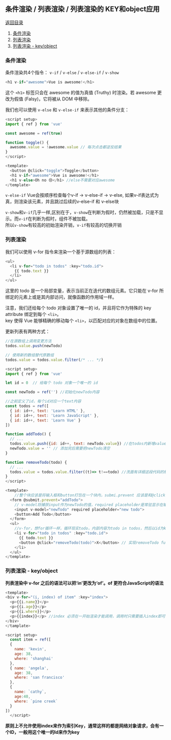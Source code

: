 ## 条件渲染 / 列表渲染 / 列表渲染的 KEY和object应用

[返回目录](./vue教程.md)
1. [条件渲染](#table1)
2. [列表渲染](#table2)
3. [列表渲染 - key/object](#table3)


### <a id= "table1">条件渲染</a>

条件渲染共4个指令：
`v-if` / `v-else` / `v-else-if` / `v-show`

```js
<h1 v-if="awesome">Vue is awesome!</h1>
```  
这个 `<h1>` 标签只会在 awesome 的值为真值 (Truthy) 时渲染。若 awesome 更改为假值 (Falsy)，它将被从 DOM 中移除。

我们也可以使用 `v-else` 和 `v-else-if` 来表示其他的条件分支：
```js
<script setup>
import { ref } from 'vue'

const awesome = ref(true)

function toggle() {
  awesome.value = !awesome.value // 每次点击都逆反结果
}
</script>

<template>
  <button @click="toggle">Toggle</button>
  <h1 v-if="awesome">Vue is awesome!</h1>
  <h1 v-else>Oh no 😢</h1> //else不需要对应awesome
</template>
```

`v-else-if` Vue会按顺序检查每个v-if -> v-else-if -> v-else, 如果v-if表达式为真，则渲染该元素，并且跳过后续的v-else-if 和 v-else块

`v-show`和`v-if`几乎一样,区别在于，`v-show`在判断为假时，仍然被加载，只是不显示。而`v-if`在判断为假时，组件不被加载。  
所以`v-show`有较高的初始渲染开销，`v-if`有较高的切换开销

### <a id= "table2">列表渲染</a>

我们可以使用 v-for 指令来渲染一个基于源数组的列表：
```js
<ul>
  <li v-for="todo in todos" :key="todo.id">
    {{ todo.text }}
  </li>
</ul>
```
这里的 todo 是一个局部变量，表示当前正在迭代的数组元素。它只能在 v-for 所绑定的元素上或是其内部访问，就像函数的作用域一样。

注意，我们还给每个 todo 对象设置了唯一的 id，并且将它作为特殊的 key attribute 绑定到每个 `<li>`。   
key 使得 Vue 能够精确的移动每个 `<li>`，以匹配对应的对象在数组中的位置。

更新列表有两种方式：
```js
//在源数组上调用变更方法
todos.value.push(newTodo)

// 使用新的数组替代原数组
todos.value = todos.value.filter(/* ... */)
```

```js
<script setup>
import { ref } from 'vue'

let id = 0  // 给每个 todo 对象一个唯一的 id

const newTodo = ref('') //初始化newTodo内容

//之前定义了id，每个id对应一个text内容
const todos = ref([
  { id: id++, text: 'Learn HTML' },
  { id: id++, text: 'Learn JavaScript' },
  { id: id++, text: 'Learn Vue' }
])

function addTodo() {
  // ...
  todos.value.push({id: id++, text: newTodo.value}) //在todos内新增value的情况需要吧id也一起考虑进去
  newTodo.value = '' // 添加完后需要把newTodo清空
}

function removeTodo(todo) {
  // ...
  todos.value = todos.value.filter((t)=> t!==todo) //洗面有详细这段代码的解释
}
</script>

<template>
    //整个块应该是将输入框和button打包在一个块内，submi.prevent 应该是和@click一样获取addTodo function的  
  <form @submit.prevent="addTodo"> 
    // v-model将捕获input作为newTodo的值，required placeholder是常驻显示在输入框上的内容
    <input v-model="newTodo" required placeholder="new todo"> 
    <button>Add Todo</button>
  </form>
  <ul>
    //v-for，想for循环一样，循环现实todo，内部内容为todo in todos，然后以id为key，现实todo.text
    <li v-for="todo in todos" :key="todo.id">
      {{ todo.text }}
      <button @click="removeTodo(todo)">X</button> // 实现removeTodo funciton
    </li>
  </ul>
</template>
```

### <a id= "table3">列表渲染 - key/object</a>
**列表渲染中 v-for 之后的语法可以把‘in’更改为‘of’。of 更符合JavaScript的语法**

```js
<template>
<biv v-for="(i, index) of item" :key="index">
  <p>{{i.name}}</p>
  <p>{{i.age}}</p>
  <p>{{i.where}}</p>
  <p>{{index}}</p> //index 必须在一开始渲染才能调用，调用时只需要插入index即可
</biv>
</tamplate>

<script setup>
  const item = ref([
  {
    name: 'kevin',
    age: 38,
    where: 'shanghai'
  },
  { name: 'angela',
    age: 38,
    where: 'san francisco'
  },
  {
    name: `cathy`,
    age:40,
    where: `pine creek`
  }
])
  </script>
```

**原则上不允许使用index来作为索引Key，通常这样的都是网络对象请求，会有一个ID，一般用这个唯一的Id来作为key**





